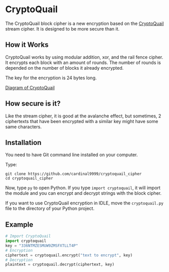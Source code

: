 # CryptoQuail
The CryptoQuail block cipher is a new encryption based on the [CryptoQuail](https://github.com/cardinal9999/CryptoQuail) stream cipher. It is designed to be more secure than it.

## How it Works
CryptoQuail works by using modular addition, xor, and the rail fence cipher. It encrypts each block with an amount of rounds. The number of rounds is depended on the number of blocks it already encrypted.

The key for the encryption is 24 bytes long.

[Diagram of CryptoQuail](howitworks.md)

## How secure is it?
Like the stream cipher, it is good at the avalanche effect, but sometimes, 2 ciphertexts that have been encrypted with a similar key might have some same characters.

## Installation
You need to have Git command line installed on your computer.

Type:
```shell
git clone https://github.com/cardinal9999/cryptoquail_cipher
cd cryptoquail_cipher
```

Now, type `py` to open Python. If you type `import cryptoquail`, it will import the module and you can encrypt and decrypt strings with the block cipher.

If you want to use CryptoQuail encryption in IDLE, move the `cryptoquail.py` file to the directory of your Python project.

## Example
```py
# Import CryptoQuail 
import cryptoquail
key = "336NTMZESMUW9ZMSFXTLLT4P"
# Encryption
ciphertext = cryptoquail.encrypt("text to encrypt", key)
# Decryption
plaintext = cryptoquail.decrypt(ciphertext, key)
```
